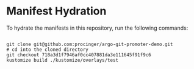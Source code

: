 
# Manifest Hydration

To hydrate the manifests in this repository, run the following commands:

```shell

git clone git@github.com:procinger/argo-git-promoter-demo.git
# cd into the cloned directory
git checkout 718a3d1f7946af0cc407881da3e111645f91f9c6
kustomize build ./kustomize/overlays/test
```